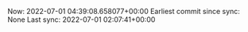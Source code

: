 Now: 2022-07-01 04:39:08.658077+00:00 Earliest commit since sync: None Last sync: 2022-07-01 02:07:41+00:00
